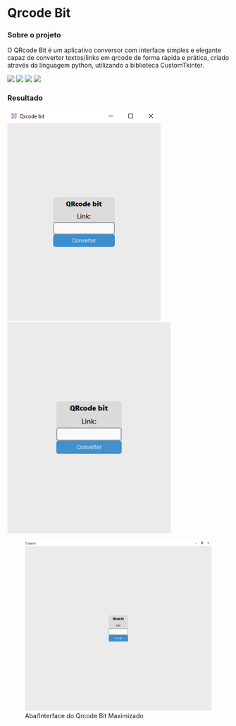 # Qrcode Bit

### Sobre o projeto
  O QRcode Bit é um aplicativo conversor com interface simples e elegante capaz de converter textos/links em qrcode de forma rápida e prática, criado através da linguagem python, utilizando a biblioteca CustomTkinter.

 [![](https://img.shields.io/badge/Python-3776AB?style=for-the-badge&logo=python&logoColor=white)](https://www.python.org/)
 [![](https://img.shields.io/badge/Customtkinter-V.5.1.2-blue?style=for-the-badge&logo=python&logoColor=white)](https://github.com/TomSchimansky/CustomTkinter)
 [![](https://img.shields.io/badge/Pillow-V.8.3.2-blue?style=for-the-badge&logo=python&logoColor=white)](https://github.com/python-pillow/Pillow)
 [![](https://img.shields.io/badge/Pyqrcode-V.1.2.1-blue?style=for-the-badge&logo=python&logoColor=white)](https://github.com/mnooner256/pyqrcode)

### Resultado
<div>
 <img src="img/interface.png" type="image/png" alt="Interface do Qrcode Bit" height=479>
 <img src="img/Qrcode_Bit.gif" type="image/gif" alt="Qrcode_Bit gif" height=479><br>
</div>

<figure>
 <img src="img/interface_p2.png" type="image/png" alt="Interface do Qrcode Bit" height=386><br>
 <figcaption>Aba/Interface do Qrcode Bit Maximizado</figcaption>
</figure>

